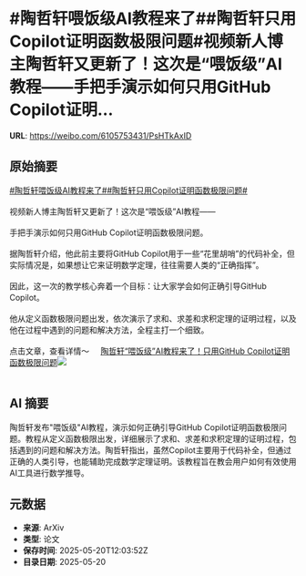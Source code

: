 # #陶哲轩喂饭级AI教程来了##陶哲轩只用Copilot证明函数极限问题#视频新人博主陶哲轩又更新了！这次是“喂饭级”AI教程——手把手演示如何只用GitHub Copilot证明...

**URL**: https://weibo.com/6105753431/PsHTkAxID

## 原始摘要

<a href="https://m.weibo.cn/search?containerid=231522type%3D1%26t%3D10%26q%3D%23%E9%99%B6%E5%93%B2%E8%BD%A9%E5%96%82%E9%A5%AD%E7%BA%A7AI%E6%95%99%E7%A8%8B%E6%9D%A5%E4%BA%86%23&amp;extparam=%23%E9%99%B6%E5%93%B2%E8%BD%A9%E5%96%82%E9%A5%AD%E7%BA%A7AI%E6%95%99%E7%A8%8B%E6%9D%A5%E4%BA%86%23" data-hide=""><span class="surl-text">#陶哲轩喂饭级AI教程来了#</span></a><a href="https://m.weibo.cn/search?containerid=231522type%3D1%26t%3D10%26q%3D%23%E9%99%B6%E5%93%B2%E8%BD%A9%E5%8F%AA%E7%94%A8Copilot%E8%AF%81%E6%98%8E%E5%87%BD%E6%95%B0%E6%9E%81%E9%99%90%E9%97%AE%E9%A2%98%23&amp;extparam=%23%E9%99%B6%E5%93%B2%E8%BD%A9%E5%8F%AA%E7%94%A8Copilot%E8%AF%81%E6%98%8E%E5%87%BD%E6%95%B0%E6%9E%81%E9%99%90%E9%97%AE%E9%A2%98%23" data-hide=""><span class="surl-text">#陶哲轩只用Copilot证明函数极限问题#</span></a><br><br>视频新人博主陶哲轩又更新了！这次是“喂饭级”AI教程——<br><br>手把手演示如何只用GitHub Copilot证明函数极限问题。<br><br>据陶哲轩介绍，他此前主要将GitHub Copilot用于一些“花里胡哨”的代码补全，但实际情况是，如果想让它来证明数学定理，往往需要人类的“正确指挥”。<br><br>因此，这一次的教学核心奔着一个目标：让大家学会如何正确引导GitHub Copilot。<br><br>他从定义函数极限问题出发，依次演示了求和、求差和求积定理的证明过程，以及他在过程中遇到的问题和解决方法，全程主打一个细致。<br><br>点击文章，查看详情～ <a href="https://weibo.com/ttarticle/p/show?id=2309405168419070148668" data-hide=""><span class="url-icon"><img style="width: 1rem;height: 1rem" src="https://h5.sinaimg.cn/upload/2015/09/25/3/timeline_card_small_article_default.png" referrerpolicy="no-referrer"></span><span class="surl-text">陶哲轩“喂饭级”AI教程来了！只用GitHub Copilot证明函数极限问题</span></a><img style="" src="https://tvax4.sinaimg.cn/large/006Fd7o3gy1i1m1tax745j30rs0fm40i.jpg" referrerpolicy="no-referrer"><br><br>

## AI 摘要

陶哲轩发布"喂饭级"AI教程，演示如何正确引导GitHub Copilot证明函数极限问题。教程从定义函数极限出发，详细展示了求和、求差和求积定理的证明过程，包括遇到的问题和解决方法。陶哲轩指出，虽然Copilot主要用于代码补全，但通过正确的人类引导，也能辅助完成数学定理证明。该教程旨在教会用户如何有效使用AI工具进行数学推导。

## 元数据

- **来源**: ArXiv
- **类型**: 论文
- **保存时间**: 2025-05-20T12:03:52Z
- **目录日期**: 2025-05-20
